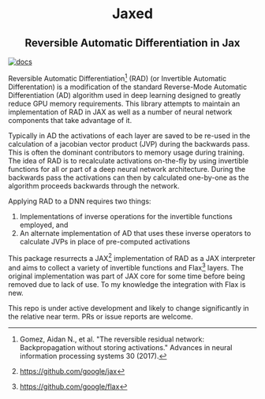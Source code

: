 <h1 align="center">
Jaxed
</h1>
<h2 align="center">
Reversible Automatic Differentiation in Jax
</h2>

[![docs](https://github.com/mharradon/Jaxed/actions/workflows/docs.yml/badge.svg)](https://mharradon.github.io/Jaxed/)

Reversible Automatic Differentiation[^1] (RAD) (or Invertible Automatic Differentation) is a modification of the standard Reverse-Mode Automatic Differentiation (AD) algorithm used in deep learning designed to greatly reduce GPU memory requirements. This library attempts to maintain an implementation of RAD in JAX as well as a number of neural network components that take advantage of it.

Typically in AD the activations of each layer are saved to be re-used in the calculation of a jacobian vector product (JVP) during the backwards pass. This is often the dominant contributors to memory usage during training. The idea of RAD is to recalculate activations on-the-fly by using invertible functions for all or part of a deep neural network architecture. During the backwards pass the activations can then by calculated one-by-one as the algorithm proceeds backwards through the network.

Applying RAD to a DNN requires two things:

1. Implementations of inverse operations for the invertible functions employed, and
2. An alternate implementation of AD that uses these inverse operators to calculate JVPs in place of pre-computed activations

This package resurrects a JAX[^2] implementation of RAD as a JAX interpreter and aims to collect a variety of invertible functions and Flax[^3] layers. The original implementation was part of JAX core for some time before being removed due to lack of use. To my knowledge the integration with Flax is new.

This repo is under active development and likely to change significantly in the relative near term. PRs or issue reports are welcome.

[^1]: Gomez, Aidan N., et al. "The reversible residual network: Backpropagation without storing activations." Advances in neural information processing systems 30 (2017).
[^2]: https://github.com/google/jax
[^3]: https://github.com/google/flax
